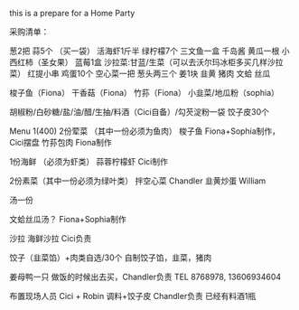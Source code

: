 this is a prepare for a Home Party


采购清单：

葱2把
蒜5个 （买一袋）
活海虾1斤半
绿柠檬7个
三文鱼一盒
千岛酱
黄瓜一根
小西红柿（圣女果）
蓝莓1盒
沙拉菜:甘蓝/生菜（可以去沃尔玛冰柜多买几样沙拉菜）
红提小串
鸡蛋10个
空心菜一把
葱头两三个
姜1块
韭黄
猪肉
文蛤
丝瓜

梭子鱼（Fiona）
干香菇（Fiona）
竹荪（Fiona）
小韭菜/地瓜粉（sophia）

胡椒粉/白砂糖/盐/油/醋/生抽/料酒（Cici自备）/勾芡淀粉一袋
饺子皮30个



Menu 1(400)
2份荤菜 （其中一份必须为鱼肉）
  梭子鱼
    Fiona+Sophia制作，Cici摆盘
  竹荪包肉
    Fiona制作

1份海鲜 （必须为虾类）
  蒜蓉柠檬虾
    Cici制作

2份素菜（其中一份必须为绿叶类）
  拌空心菜
    Chandler
  韭黄炒蛋
    William

汤一份

  文蛤丝瓜汤？
    Fiona+Sophia制作

沙拉
  海鲜沙拉
    Cici负责

饺子（韭菜馅）+肉类自选/30个
  自制饺子馅，韭菜，猪肉

姜母鸭一只
  做饭的时候出去买，Chandler负责 TEL 8768978, 13606934604


布置现场人员
  Cici + Robin
调料+饺子皮
  Chandler负责
  已经有料酒1瓶
